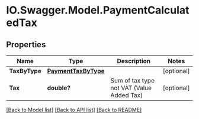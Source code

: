 # IO.Swagger.Model.PaymentCalculatedTax
## Properties

Name | Type | Description | Notes
------------ | ------------- | ------------- | -------------
**TaxByType** | [**PaymentTaxByType**](PaymentTaxByType.md) |  | [optional] 
**Tax** | **double?** | Sum of tax type not VAT (Value Added Tax) | [optional] 

[[Back to Model list]](../README.md#documentation-for-models) [[Back to API list]](../README.md#documentation-for-api-endpoints) [[Back to README]](../README.md)

